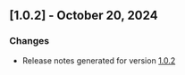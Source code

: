 ## [1.0.2] - October 20, 2024

### Changes
- Release notes generated for version [1.0.2](.release-notes/1.0.2/release.md)

